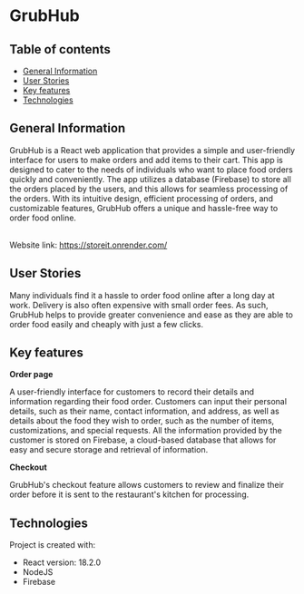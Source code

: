 # GrubHub

## Table of contents

- [General Information](#general-information)
- [User Stories](#user-stories)
- [Key features](#key-features)
- [Technologies](#technologies)

## General Information

GrubHub is a React web application that provides a simple and user-friendly interface for users to make orders and add items to their cart. This app is designed to cater to the needs of individuals who want to place food orders quickly and conveniently. The app utilizes a database (Firebase) to store all the orders placed by the users, and this allows for seamless processing of the orders. With its intuitive design, efficient processing of orders, and customizable features, GrubHub offers a unique and hassle-free way to order food online.<br/>

<br>Website link: https://storeit.onrender.com/</br>

## User Stories

Many individuals find it a hassle to order food online after a long day at work. Delivery is also often expensive with small order fees. As such, GrubHub helps to  provide greater convenience and ease as they are able to order food easily and cheaply with just a few clicks.

## Key features

**Order page**

A user-friendly interface for customers to record their details and information regarding their food order. Customers can input their personal details, such as their name, contact information, and address, as well as details about the food they wish to order, such as the number of items, customizations, and special requests. All the information provided by the customer is stored on Firebase, a cloud-based database that allows for easy and secure storage and retrieval of information.

**Checkout**

GrubHub's checkout feature allows customers to review and finalize their order before it is sent to the restaurant's kitchen for processing. 

## Technologies

Project is created with:

- React version: 18.2.0
- NodeJS
- Firebase

